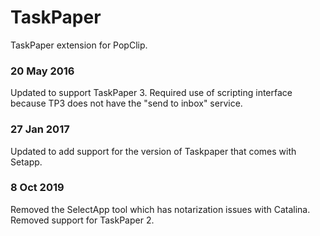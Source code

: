 TaskPaper
=========

TaskPaper extension for PopClip.


### 20 May 2016

Updated to support TaskPaper 3. Required use of scripting interface because TP3 does not have the "send to inbox" service.

### 27 Jan 2017

Updated to add support for the version of Taskpaper that comes with Setapp.

### 8 Oct 2019

Removed the SelectApp tool which has notarization issues with Catalina.
Removed support for TaskPaper 2.